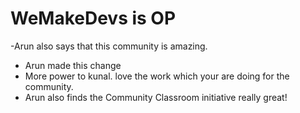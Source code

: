 # WeMakeDevs is OP

-Arun also says that this community is amazing.
- Arun made this change
- More power to kunal. love the work which your are doing for the community.
- Arun also finds the Community Classroom initiative really great!
